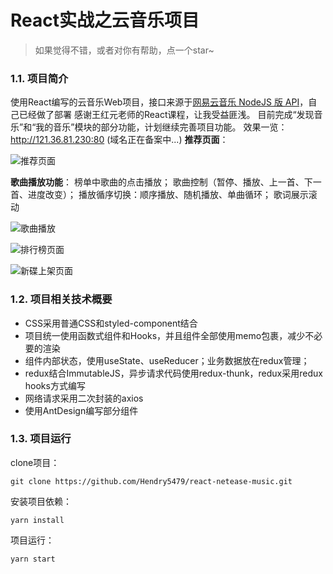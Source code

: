 # React实战之云音乐项目

> 如果觉得不错，或者对你有帮助，点一个star~

### 1.1. 项目简介
使用React编写的云音乐Web项目，接口来源于[网易云音乐 NodeJS 版 API](https://binaryify.github.io/NeteaseCloudMusicApi/#/)，自己已经做了部署
感谢王红元老师的React课程，让我受益匪浅。
目前完成“发现音乐”和“我的音乐”模块的部分功能，计划继续完善项目功能。
效果一览：http://121.36.81.230:80 (域名正在备案中...)
**推荐页面**：

![推荐页面](https://tva1.sinaimg.cn/large/007S8ZIlgy1ghva5bx7bvj31d10p6thq.jpg)

**歌曲播放功能**：
榜单中歌曲的点击播放；
歌曲控制（暂停、播放、上一首、下一首、进度改变）；
播放循序切换：顺序播放、随机播放、单曲循环；
歌词展示滚动

![歌曲播放](https://tva1.sinaimg.cn/large/007S8ZIlgy1ghv9pc3ki6j30ws0ahti8.jpg)


![排行榜页面](https://tva1.sinaimg.cn/large/007S8ZIlgy1ghv9qjg0m4j31d10p4ai3.jpg)



![新碟上架页面](https://tva1.sinaimg.cn/large/007S8ZIlgy1ghv9uryexgj31d10p4aue.jpg)



### 1.2. 项目相关技术概要

* CSS采用普通CSS和styled-component结合
* 项目统一使用函数式组件和Hooks，并且组件全部使用memo包裹，减少不必要的渲染
* 组件内部状态，使用useState、useReducer；业务数据放在redux管理；
* redux结合ImmutableJS，异步请求代码使用redux-thunk，redux采用redux hooks方式编写
* 网络请求采用二次封装的axios
* 使用AntDesign编写部分组件

### 1.3. 项目运行

clone项目：

```
git clone https://github.com/Hendry5479/react-netease-music.git
```

安装项目依赖：

```shell
yarn install
```

项目运行：

```shell
yarn start
```



